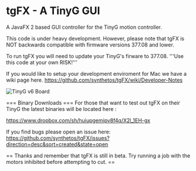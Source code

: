 tgFX - A TinyG GUI
====
A JavaFX 2 based GUI controller for the TinyG motion controller.

This code is under heavy development.
However, please note that tgFX is NOT backwards compatible with firmware versions 377.08 and lower.

To run tgFX you will need to update your TinyG's firware to 377.08.
'''Use this code at your own RISK!'''

If you would like to setup your development enviroment for Mac we have a wiki page here.
https://github.com/synthetos/tgFX/wiki/Developer-Notes

![TinyG v6 Board](http://farm9.staticflickr.com/8247/8454110427_b09b5a622b_c.jpg)





=== Binary Downloads ===
For those that want to test out tgFX on their TinyG the latest binaries will be located here :

https://www.dropbox.com/sh/huiupgemipv8f4q/X2l_1EH-gx

If you find bugs please open an issue here:
https://github.com/synthetos/tgFX/issues?direction=desc&sort=created&state=open

== Thanks and remember that tgFX is still in beta. Try running a job with the motors inhibited before attempting to cut. ==

